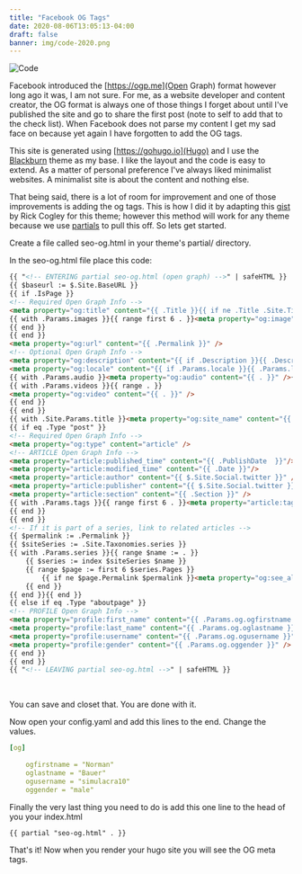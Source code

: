 ```yaml
---
title: "Facebook OG Tags"
date: 2020-08-06T13:05:13-04:00
draft: false
banner: img/code-2020.png
---
```


![Code](/img/code-2020.png)

Facebook introduced the [https://ogp.me](Open Graph) format however long ago it was, I am not sure. For me, as a website developer and content creator, the OG format is always one of those things I forget about until I've published the site and go to share the first post (note to self to add that to the check list). When Facebook does not parse my content I get my sad face on because yet again I have forgotten to add the OG tags. 

This site is generated using [https://gohugo.io](Hugo) and I use the [Blackburn](https://github.com/yoshiharuyamashita/blackburn) theme as my base. I like the layout and the code is easy to extend. As a matter of personal preference I've always liked minimalist websites. A minimalist site is about the content and nothing else. 

That being said, there is a lot of room for improvement and one of those improvements is adding the og tags. This is how I did it by adapting this [gist](https://github.com/RickCogley/RCC-Hugo2015/blob/master/layouts/partials/seo-og.html#L6)  by Rick Cogley for this theme; however this method will work for any theme because we use [partials](https://gohugo.io/templates/partials/) to pull this off. So lets get started.

Create a file called seo-og.html in your theme's partial/ directory. 

In the seo-og.html file place this code:

```html
{{ "<!-- ENTERING partial seo-og.html (open graph) -->" | safeHTML }}
{{ $baseurl := $.Site.BaseURL }}
{{ if .IsPage }}
<!-- Required Open Graph Info -->
<meta property="og:title" content="{{ .Title }}{{ if ne .Title .Site.Title }} : {{ .Site.Title }}{{ end }}" />
{{ with .Params.images }}{{ range first 6 . }}<meta property="og:image" content="{{ if in . "http" }}{{ . }}{{ else }}{{ $baseurl }}{{ . }}{{ end }}" />
{{ end }}
{{ end }}
<meta property="og:url" content="{{ .Permalink }}" />
<!-- Optional Open Graph Info -->
<meta property="og:description" content="{{ if .Description }}{{ .Description }}{{ else }}{{if .IsPage}}{{ .Summary }}{{ end }}{{ end }}" />
<meta property="og:locale" content="{{ if .Params.locale }}{{ .Params.locale }}{{ else }}en_US{{ end }}" />
{{ with .Params.audio }}<meta property="og:audio" content="{{ . }}" />{{ end }}
{{ with .Params.videos }}{{ range . }}
<meta property="og:video" content="{{ . }}" />
{{ end }}
{{ end }}
{{ with .Site.Params.title }}<meta property="og:site_name" content="{{ . }}" />{{ end }}
{{ if eq .Type "post" }}
<!-- Required Open Graph Info -->
<meta property="og:type" content="article" />
<!-- ARTICLE Open Graph Info -->
<meta property="article:published_time" content="{{ .PublishDate  }}"/>
<meta property="article:modified_time" content="{{ .Date }}"/>
<meta property="article:author" content="{{ $.Site.Social.twitter }}" />
<meta property="article:publisher" content="{{ $.Site.Social.twitter }}" />
<meta property="article:section" content="{{ .Section }}" />
{{ with .Params.tags }}{{ range first 6 . }}<meta property="article:tag" content="{{ . }}" />
{{ end }}
{{ end }}
<!-- If it is part of a series, link to related articles -->
{{ $permalink := .Permalink }}
{{ $siteSeries := .Site.Taxonomies.series }}
{{ with .Params.series }}{{ range $name := . }}
    {{ $series := index $siteSeries $name }}
    {{ range $page := first 6 $series.Pages }}
        {{ if ne $page.Permalink $permalink }}<meta property="og:see_also" content="{{ $page.Permalink }}" />{{ end }}
    {{ end }}
{{ end }}{{ end }}
{{ else if eq .Type "aboutpage" }}
<!-- PROFILE Open Graph Info -->
<meta property="profile:first_name" content="{{ .Params.og.ogfirstname }}" />
<meta property="profile:last_name" content="{{ .Params.og.oglastname }}" />
<meta property="profile:username" content="{{ .Params.og.ogusername }}" />
<meta property="profile:gender" content="{{ .Params.og.oggender }}" />
{{ end }}
{{ end }}
{{ "<!-- LEAVING partial seo-og.html -->" | safeHTML }}
```

​	

You can save and closet that. You are done with it.

Now open your config.yaml and add this lines to the end. Change the values.

```yaml
[og]
	
    ogfirstname = "Norman"
    oglastname = "Bauer"
    ogusername = "simulacra10"
    oggender = "male"
```



Finally the very last thing you need to do is add this one line to the head of you your index.html



```
{{ partial "seo-og.html" . }}
```



That's it! Now when you render your hugo site you will see the OG meta tags. 